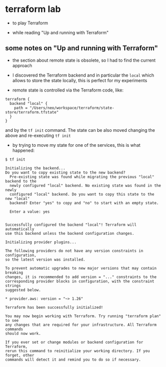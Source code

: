 # terraform lab

- to play Terraform

- while reading "Up and running with Terraform"

## some notes on "Up and running with Terraform"

- the section about remote state is obsolete, so I had to find the current approach

- I discovered the Terraform backend and in particular the `local` which allows to store the state locally, this is perfect for my experiments

- remote state is controlled via the Terraform code, like:

```
terraform {
  backend "local" {
    path = "/Users/neo/workspace/terraform/state-store/terraform.tfstate"
  }
}
```

and by the `tf init` command. The state can be also moved changing the above and re-executing `tf init`

- by trying to move my state for one of the services, this is what happened:

```
$ tf init

Initializing the backend...
Do you want to copy existing state to the new backend?
  Pre-existing state was found while migrating the previous "local" backend to the
  newly configured "local" backend. No existing state was found in the newly
  configured "local" backend. Do you want to copy this state to the new "local"
  backend? Enter "yes" to copy and "no" to start with an empty state.

  Enter a value: yes


Successfully configured the backend "local"! Terraform will automatically
use this backend unless the backend configuration changes.

Initializing provider plugins...

The following providers do not have any version constraints in configuration,
so the latest version was installed.

To prevent automatic upgrades to new major versions that may contain breaking
changes, it is recommended to add version = "..." constraints to the
corresponding provider blocks in configuration, with the constraint strings
suggested below.

* provider.aws: version = "~> 1.26"

Terraform has been successfully initialized!

You may now begin working with Terraform. Try running "terraform plan" to see
any changes that are required for your infrastructure. All Terraform commands
should now work.

If you ever set or change modules or backend configuration for Terraform,
rerun this command to reinitialize your working directory. If you forget, other
commands will detect it and remind you to do so if necessary.
```
